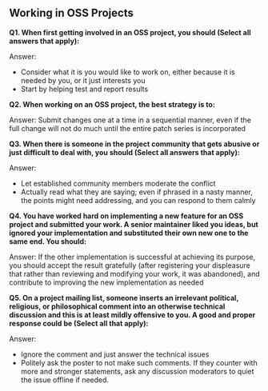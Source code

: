 ## Working in OSS Projects

**Q1. When first getting involved in an OSS project, you should (Select all answers that apply):**

Answer:
* Consider what it is you would like to work on, either because it is needed by you, or it just interests you
* Start by helping test and report results

**Q2. When working on an OSS project, the best strategy is to:**

Answer: Submit changes one at a time in a sequential manner, even if the full change will not do much until the entire patch series is incorporated

**Q3. When there is someone in the project community that gets abusive or just difficult to deal with, you should (Select all answers that apply):**

Answer:
* Let established community members moderate the conflict
* Actually read what they are saying; even if phrased in a nasty manner, the points might need addressing, and you can respond to them calmly

**Q4. You have worked hard on implementing a new feature for an OSS project and submitted your work. A senior maintainer liked you ideas, but ignored your implementation and substituted their own new one to the same end. You should:**

Answer: If the other implementation is successful at achieving its purpose, you should accept the result gratefully (after registering your displeasure that rather than reviewing and modifying your work, it was abandoned), and contribute to improving the new implementation as needed

**Q5. On a project mailing list, someone inserts an irrelevant political, religious, or philosophical comment into an otherwise technical discussion and this is at least mildly offensive to you. A good and proper response could be (Select all that apply):**

Answer:
* Ignore the comment and just answer the technical issues
* Politely ask the poster to not make such comments. If they counter with more and stronger statements, ask any discussion moderators to quiet the issue offline if needed.

